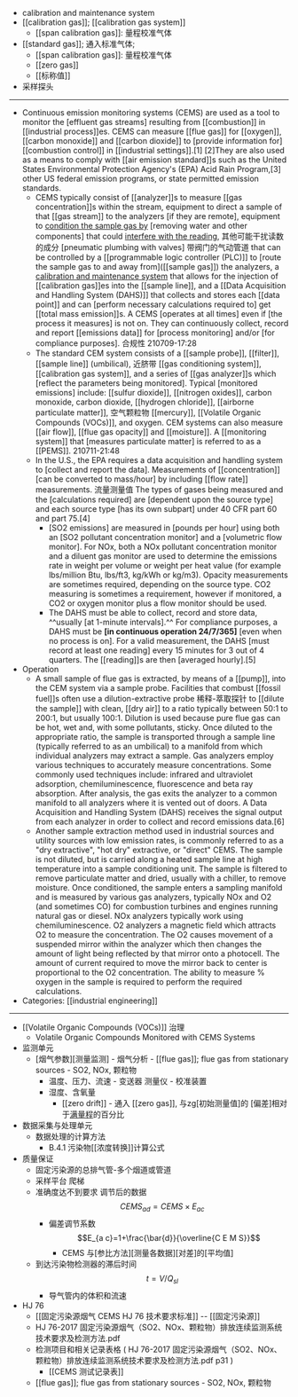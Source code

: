 - calibration and maintenance system
- [[calibration gas]]; [[calibration gas system]]
    - [[span calibration gas]]: 量程校准气体
- [[standard gas]]; 通入标准气体;
    - [[span calibration gas]]: 量程校准气体
    - [[zero gas]]
    - [[标称值]]
- 采样探头
- ---
- Continuous emission monitoring systems (CEMS) are used as a tool to monitor the [effluent gas streams] resulting from [[combustion]] in [[industrial process]]es. CEMS can measure [[flue gas]] for [[oxygen]], [[carbon monoxide]] and [[carbon dioxide]] to [provide information for] [[combustion control]] in [[industrial settings]].[1] [2]They are also used as a means to comply with [[air emission standard]]s such as the United States Environmental Protection Agency's (EPA) Acid Rain Program,[3] other US federal emission programs, or state permitted emission standards. 
    - CEMS typically consist of [[analyzer]]s to measure [[gas concentration]]s within the stream, equipment to direct a sample of that [[gas stream]] to the analyzers [if they are remote], equipment to [condition the sample gas by](((bbZEcva84))) [removing water and other components] that could [interfere with the reading](((7oe5A25j1))), 其他可能干扰读数的成分 [pneumatic plumbing with valves] 带阀门的气动管道 that can be controlled by a [[programmable logic controller (PLC)]] to [route the sample gas to and away from]([[sample gas]]) the analyzers, a [calibration and maintenance system](((FSMdqAh5X))) that allows for the injection of [[calibration gas]]es into the [[sample line]], and a [[Data Acquisition and Handling System (DAHS)]] that collects and stores each [[data point]] and can [perform necessary calculations required to] get [[total mass emission]]s. A CEMS [operates at all times] even if [the process it measures] is not on. They can continuously collect, record and report [[emissions data]] for [process monitoring] and/or [for compliance purposes]. 合规性
210709-17:28
    - The standard CEM system consists of a [[sample probe]], [[filter]], [[sample line]] (umbilical), 近脐带 [[gas conditioning system]], [[calibration gas system]], and a series of [[gas analyzer]]s which [reflect the parameters being monitored]. Typical [monitored emissions] include: [[sulfur dioxide]], [[nitrogen oxides]], carbon monoxide, carbon dioxide, [[hydrogen chloride]], [[airborne particulate matter]], 空气颗粒物 [[mercury]], [[Volatile Organic Compounds (VOCs)]], and oxygen. CEM systems can also measure [[air flow]], [[flue gas opacity]] and [[moisture]]. A [[monitoring system]] that [measures particulate matter] is referred to as a [[PEMS]].
210711-21:48
    - In the U.S., the EPA requires a data acquisition and handling system to [collect and report the data]. Measurements of [[concentration]] [can be converted to mass/hour] by including [[flow rate]] measurements. 流量测量值 The types of gases being measured and the [calculations required] are [dependent upon the source type] and each source type [has its own subpart] under 40 CFR part 60 and part 75.[4] 
        - [SO2 emissions] are measured in [pounds per hour] using both an [SO2 pollutant concentration monitor] and a [volumetric flow monitor]. For NOx, both a NOx pollutant concentration monitor and a diluent gas monitor are used to determine the emissions rate in weight per volume or weight per heat value (for example lbs/million Btu, lbs/ft3, kg/kWh or kg/m3). Opacity measurements are sometimes required, depending on the source type. CO2 measuring is sometimes a requirement, however if monitored, a CO2 or oxygen monitor plus a flow monitor should be used. 
        - The DAHS must be able to collect, record and store data, ^^usually [at 1-minute intervals].^^ For compliance purposes, a DAHS must be **[in continuous operation 24/7/365]** [even when no process is on]. For a valid measurement, the DAHS [must record at least one reading] every 15 minutes for 3 out of 4 quarters. The [[reading]]s are then [averaged hourly].[5]
- Operation
    - A small sample of flue gas is extracted, by means of a [[pump]], into the CEM system via a sample probe. Facilities that combust [[fossil fuel]]s often use a dilution-extractive probe 稀释-萃取探针 to [[dilute the sample]] with clean, [[dry air]] to a ratio typically between 50:1 to 200:1, but usually 100:1. Dilution is used because pure flue gas can be hot, wet and, with some pollutants, sticky. Once diluted to the appropriate ratio, the sample is transported through a sample line (typically referred to as an umbilical) to a manifold from which individual analyzers may extract a sample. Gas analyzers employ various techniques to accurately measure concentrations. Some commonly used techniques include: infrared and ultraviolet adsorption, chemiluminescence, fluorescence and beta ray absorption. After analysis, the gas exits the analyzer to a common manifold to all analyzers where it is vented out of doors. A Data Acquisition and Handling System (DAHS) receives the signal output from each analyzer in order to collect and record emissions data.[6]
    - Another sample extraction method used in industrial sources and utility sources with low emission rates, is commonly referred to as a "dry extractive", "hot dry" extractive, or "direct" CEMS. The sample is not diluted, but is carried along a heated sample line at high temperature into a sample conditioning unit. The sample is filtered to remove particulate matter and dried, usually with a chiller, to remove moisture. Once conditioned, the sample enters a sampling manifold and is measured by various gas analyzers, typically NOx and O2 (and sometimes CO) for combustion turbines and engines running natural gas or diesel. NOx analyzers typically work using chemiluminescence. O2 analyzers a magnetic field which attracts O2 to measure the concentration. The O2 causes movement of a suspended mirror within the analyzer which then changes the amount of light being reflected by that mirror onto a photocell. The amount of current required to move the mirror back to center is proportional to the O2 concentration. The ability to measure % oxygen in the sample is required to perform the required calculations.
- Categories: [[industrial engineering]]
- ---
- [[Volatile Organic Compounds (VOCs)]] 治理 
    - Volatile Organic Compounds Monitored with CEMS Systems 
- 监测单元
    - [烟气参数][测量监测] - 烟气分析 - [[flue gas]]; flue gas from stationary sources - SO2, NOx, 颗粒物
        - 温度、压力、流速 - 变送器 测量仪 - 校准装置
        - 湿度、含氧量
            - [[zero drift]] - 通入 [[zero gas]], 与zg[初始测量值]的 [偏差]相对于[满量程](((gvmEgkJWk)))的百分比
- 数据采集与处理单元
    - 数据处理的计算方法
        - B.4.1 污染物[[浓度转换]]计算公式
- 质量保证
    - 固定污染源的总排气管-多个烟道或管道
    - 采样平台 爬梯
    - 准确度达不到要求 调节后的数据 $$CEMS_{a d}=CEMS \times E_{a c}$$ 
        - 偏差调节系数 $$E_{a c}=1+\frac{\bar{d}}{\overline{C E M S}}$$ 
            - CEMS 与[参比方法][测量各数据][对差]的[平均值]
    - 到达污染物检测器的滞后时间 $$t=V / Q_{s l}$$
        - 导气管内的体积和流速
- HJ 76
    - [[固定污染源烟气 CEMS HJ 76 技术要求标准]] -- [[固定污染源]]
    - HJ 76-2017 固定污染源烟气（SO2、NOx、颗粒物）排放连续监测系统技术要求及检测方法.pdf
    - 检测项目和相关记录表格 ( HJ 76-2017 固定污染源烟气（SO2、NOx、颗粒物）排放连续监测系统技术要求及检测方法.pdf p31 )
        - [[CEMS 测试记录表]]
    - [[flue gas]]; flue gas from stationary sources - SO2, NOx, 颗粒物
